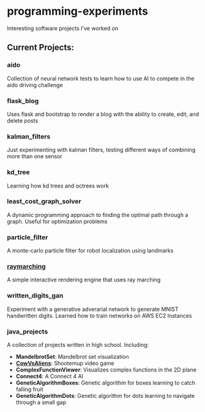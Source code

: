 # programming-experiments
Interesting software projects I've worked on

## Current Projects:

### aido
Collection of neural network tests to learn how to use AI to compete in the aido driving challenge

### flask_blog
Uses flask and bootstrap to render a blog with the ability to create, edit, and delete posts

### kalman_filters
Just experimenting with kalman filters, testing different ways of combining more than one sensor

### kd_tree
Learning how kd trees and octrees work

### least_cost_graph_solver
A dynamic programming approach to finding the optimal path through a graph. Useful for optimization problems

### particle_filter
A monte-carlo particle filter for robot localization using landmarks

### [raymarching](raymarching)
A simple interactive rendering engine that uses ray marching

### written_digits_gan
Experiment with a generative adverarial network to generate MNIST handwritten digits. Learned how to train networks on AWS EC2 Instances

### java_projects
A collection of projects written in high school. Including:
* **MandelbrotSet**: Mandelbrot set visualization
* [**CowVsAliens**](java_projects/CowVsAliens): Shootemup video game
* **ComplexFunctionViewer**: Visualizes complex functions in the 2D plane
* **Connect4**: A Connect 4 AI
* **GeneticAlgorithmBoxes**: Genetic algorithm for boxes learning to catch falling fruit
* **GeneticAlgorithmDots**: Genetic algorithm for dots learning to navigate through a small gap
